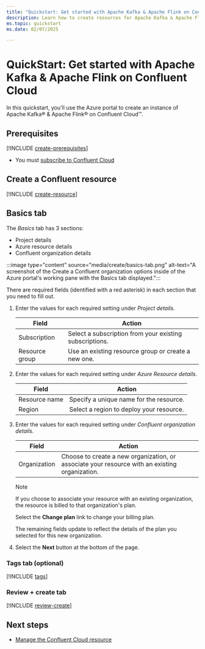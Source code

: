 ```yaml
---
title: "Quickstart: Get started with Apache Kafka & Apache Flink on Confluent Cloud" through Azure portal"
description: Learn how to create resources for Apache Kafka & Apache Flink on Confluent Cloud in the Azure portal.
ms.topic: quickstart
ms.date: 02/07/2025

---
```


# QuickStart: Get started with Apache Kafka & Apache Flink on Confluent Cloud

In this quickstart, you'll use the Azure portal to create an instance of Apache Kafka® & Apache Flink® on Confluent Cloud™.

## Prerequisites

[!INCLUDE [create-prerequisites](../includes/create-prerequisites.md)]
- You must [subscribe to Confluent Cloud](overview.md#subscribe-to-confluent-cloud)

## Create a Confluent resource

[!INCLUDE [create-resource](../includes/create-resource.md)]

## Basics tab

The *Basics* tab has 3 sections:

- Project details
- Azure resource details
- Confluent organization details

:::image type="content" source="media/create/basics-tab.png" alt-text="A screenshot of the Create a Confluent organization options inside of the Azure portal's working pane with the Basics tab displayed.":::

There are required fields (identified with a red asterisk) in each section that you need to fill out.

1. Enter the values for each required setting under *Project details*.

    | Field               | Action                                                    |
    |---------------------|-----------------------------------------------------------|
    | Subscription        | Select a subscription from your existing subscriptions.   |
    | Resource group      | Use an existing resource group or create a new one.       |

1. Enter the values for each required setting under *Azure Resource details*.

    | Field              | Action                                    |
    |--------------------|-------------------------------------------|
    | Resource name      | Specify a unique name for the resource.   |
    | Region             | Select a region to deploy your resource.  |

1. Enter the values for each required setting under *Confluent organization details*.

    | Field             | Action                                                                                           |
    |-------------------|--------------------------------------------------------------------------------------------------|
    | Organization      | Choose to create a new organization, or associate your resource with an existing organization.   |

    > [!NOTE]
    > If you choose to associate your resource with an existing organization, the resource is billed to that organization's plan. 

    Select the **Change plan** link to change your billing plan.

    The remaining fields update to reflect the details of the plan you selected for this new organization.

1. Select the **Next** button at the bottom of the page.

### Tags tab (optional)

[!INCLUDE [tags](../includes/tags.md)]

### Review + create tab

[!INCLUDE [review-create](../includes/review-create.md)]

## Next steps

- [Manage the Confluent Cloud resource](manage.md)
